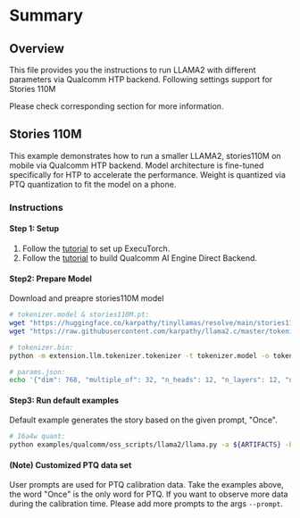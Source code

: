 # Summary

## Overview
This file provides you the instructions to run LLAMA2 with different parameters via Qualcomm HTP backend. Following settings support for Stories 110M

Please check corresponding section for more information.

## Stories 110M
This example demonstrates how to run a smaller LLAMA2, stories110M on mobile via Qualcomm HTP backend. Model architecture is fine-tuned specifically for HTP to accelerate the performance. Weight is quantized via PTQ quantization to fit the model on a phone.

### Instructions
#### Step 1: Setup
1. Follow the [tutorial](https://pytorch.org/executorch/main/getting-started-setup) to set up ExecuTorch.
2. Follow the [tutorial](https://pytorch.org/executorch/stable/build-run-qualcomm-ai-engine-direct-backend.html) to build Qualcomm AI Engine Direct Backend.

#### Step2: Prepare Model
Download and preapre stories110M model

```bash
# tokenizer.model & stories110M.pt:
wget "https://huggingface.co/karpathy/tinyllamas/resolve/main/stories110M.pt"
wget "https://raw.githubusercontent.com/karpathy/llama2.c/master/tokenizer.model"

# tokenizer.bin:
python -m extension.llm.tokenizer.tokenizer -t tokenizer.model -o tokenizer.bin

# params.json:
echo '{"dim": 768, "multiple_of": 32, "n_heads": 12, "n_layers": 12, "norm_eps": 1e-05, "vocab_size": 32000}' > params.json
```

#### Step3: Run default examples
Default example generates the story based on the given prompt, "Once".
```bash
# 16a4w quant:
python examples/qualcomm/oss_scripts/llama2/llama.py -a ${ARTIFACTS} -b build_android -s ${SERIAL_NUM} -m ${SOC_MODEL} --ptq 16a4w --checkpoint stories110M --params params.json --tokenizer_model tokenizer.model --tokenizer_bin tokenizer.bin --prompt "Once"
```

#### (Note) Customized PTQ data set
User prompts are used for PTQ calibration data. Take the examples above, the word "Once" is the only word for PTQ. If you want to observe more data during the calibration time. Please add more prompts to the args `--prompt`.
